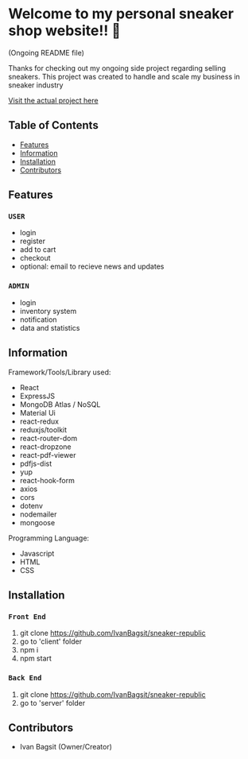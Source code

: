 # Welcome to my personal sneaker shop website!! 👋

(Ongoing README file)

Thanks for checking out my ongoing side project regarding selling sneakers.
This project was created to handle and scale my business in sneaker industry

[Visit the actual project here](https://sneakers-republic.vercel.app/)

## Table of Contents

-   [Features](#features)
-   [Information](#information)
-   [Installation](#installation)
-   [Contributors](#contributors)

## Features <a name="features">

### `USER`

-   login
-   register
-   add to cart
-   checkout
-   optional: email to recieve news and updates

### `ADMIN`

-   login
-   inventory system
-   notification
-   data and statistics

## Information <a name="information">

Framework/Tools/Library used:

-   React
-   ExpressJS
-   MongoDB Atlas / NoSQL
-   Material Ui
-   react-redux
-   reduxjs/toolkit
-   react-router-dom
-   react-dropzone
-   react-pdf-viewer
-   pdfjs-dist
-   yup
-   react-hook-form
-   axios
-   cors
-   dotenv
-   nodemailer
-   mongoose

Programming Language:

-   Javascript
-   HTML
-   CSS

## Installation <a name="installation">

### `Front End`

1. git clone https://github.com/IvanBagsit/sneaker-republic
2. go to 'client' folder
3. npm i
4. npm start

### `Back End`

1. git clone https://github.com/IvanBagsit/sneaker-republic
2. go to 'server' folder

## Contributors <a name="contributors">

-   Ivan Bagsit (Owner/Creator)
